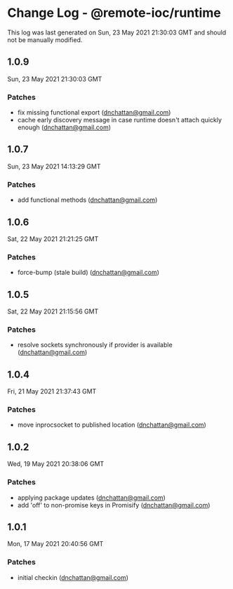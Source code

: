 # Change Log - @remote-ioc/runtime

This log was last generated on Sun, 23 May 2021 21:30:03 GMT and should not be manually modified.

<!-- Start content -->

## 1.0.9

Sun, 23 May 2021 21:30:03 GMT

### Patches

- fix missing functional export (dnchattan@gmail.com)
- cache early discovery message in case runtime doesn't attach quickly enough (dnchattan@gmail.com)

## 1.0.7

Sun, 23 May 2021 14:13:29 GMT

### Patches

- add functional methods (dnchattan@gmail.com)

## 1.0.6

Sat, 22 May 2021 21:21:25 GMT

### Patches

- force-bump (stale build) (dnchattan@gmail.com)

## 1.0.5

Sat, 22 May 2021 21:15:56 GMT

### Patches

- resolve sockets synchronously if provider is available (dnchattan@gmail.com)

## 1.0.4

Fri, 21 May 2021 21:37:43 GMT

### Patches

- move inprocsocket to published location (dnchattan@gmail.com)

## 1.0.2

Wed, 19 May 2021 20:38:06 GMT

### Patches

- applying package updates (dnchattan@gmail.com)
- add 'off' to non-promise keys in Promisify (dnchattan@gmail.com)

## 1.0.1

Mon, 17 May 2021 20:40:56 GMT

### Patches

- initial checkin (dnchattan@gmail.com)
